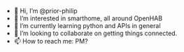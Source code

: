 - 👋 Hi, I’m @prior-philip
- 👀 I’m interested in smarthome, all around OpenHAB
- 🌱 I’m currently learning python and APIs in general
- 💞️ I’m looking to collaborate on getting things connected.
- 📫 How to reach me: PM?

<!---
prior-philip/prior-philip is a ✨ special ✨ repository because its `README.md` (this file) appears on your GitHub profile.
You can click the Preview link to take a look at your changes.
--->
